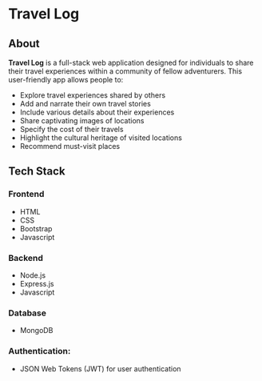 # Travel Log

## About

**Travel Log** is a full-stack web application designed for individuals to share their travel experiences within a community of fellow adventurers. This user-friendly app allows people to:

- Explore travel experiences shared by others
- Add and narrate their own travel stories
- Include various details about their experiences
- Share captivating images of locations
- Specify the cost of their travels
- Highlight the cultural heritage of visited locations
- Recommend must-visit places

## Tech Stack

### Frontend
- HTML 
- CSS 
- Bootstrap
- Javascript

### Backend
- Node.js
- Express.js
- Javascript

### Database
- MongoDB

### Authentication: 
- JSON Web Tokens (JWT) for user authentication
